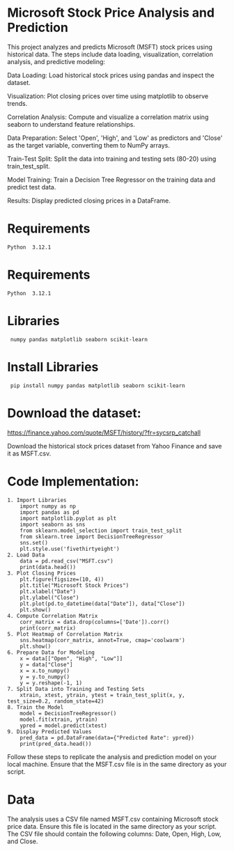 # Microsoft Stock Price Analysis and Prediction
This project analyzes and predicts Microsoft (MSFT) stock prices using historical data. The steps include data loading, visualization, correlation analysis, and predictive modeling:

Data Loading: Load historical stock prices using pandas and inspect the dataset.

Visualization: Plot closing prices over time using matplotlib to observe trends.

Correlation Analysis: Compute and visualize a correlation matrix using seaborn to understand feature relationships.

Data Preparation: Select 'Open', 'High', and 'Low' as predictors and 'Close' as the target variable, converting them to NumPy arrays.

Train-Test Split: Split the data into training and testing sets (80-20) using train_test_split.

Model Training: Train a Decision Tree Regressor on the training data and predict test data.

Results: Display predicted closing prices in a DataFrame.

# Requirements
    Python  3.12.1

# Requirements
    Python  3.12.1
  
# Libraries
     numpy pandas matplotlib seaborn scikit-learn

# Install Libraries
     pip install numpy pandas matplotlib seaborn scikit-learn
   
# Download the dataset:
   https://finance.yahoo.com/quote/MSFT/history/?fr=sycsrp_catchall
   
Download the historical stock prices dataset from Yahoo Finance and save it as MSFT.csv.

# Code Implementation:
    1. Import Libraries
        import numpy as np
        import pandas as pd
        import matplotlib.pyplot as plt
        import seaborn as sns
        from sklearn.model_selection import train_test_split
        from sklearn.tree import DecisionTreeRegressor
        sns.set()
        plt.style.use('fivethirtyeight')
    2. Load Data
        data = pd.read_csv("MSFT.csv")
        print(data.head())
    3. Plot Closing Prices
        plt.figure(figsize=(10, 4))
        plt.title("Microsoft Stock Prices")
        plt.xlabel("Date")
        plt.ylabel("Close")
        plt.plot(pd.to_datetime(data["Date"]), data["Close"])
        plt.show()
    4. Compute Correlation Matrix
        corr_matrix = data.drop(columns=['Date']).corr()
        print(corr_matrix)
    5. Plot Heatmap of Correlation Matrix
        sns.heatmap(corr_matrix, annot=True, cmap='coolwarm')
        plt.show()
    6. Prepare Data for Modeling
        x = data[["Open", "High", "Low"]]
        y = data["Close"]
        x = x.to_numpy()
        y = y.to_numpy()
        y = y.reshape(-1, 1)
    7. Split Data into Training and Testing Sets
        xtrain, xtest, ytrain, ytest = train_test_split(x, y, test_size=0.2, random_state=42)
    8. Train the Model
        model = DecisionTreeRegressor()
        model.fit(xtrain, ytrain)
        ypred = model.predict(xtest)
    9. Display Predicted Values
        pred_data = pd.DataFrame(data={"Predicted Rate": ypred})
        print(pred_data.head())
        
Follow these steps to replicate the analysis and prediction model on your local machine. Ensure that the MSFT.csv file is in the same directory as your script.

# Data

The analysis uses a CSV file named MSFT.csv containing Microsoft stock price data. Ensure this file is located in the same directory as your script. The CSV        file should contain the following columns: Date, Open, High, Low, and Close.



